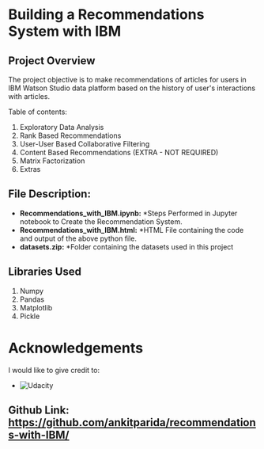 # Building a Recommendations System with IBM

## Project Overview
The project objective is to make recommendations of articles for users in IBM Watson Studio data platform based on the history of user's interactions with articles.

Table of contents:

  1. Exploratory Data Analysis
  2. Rank Based Recommendations
  3. User-User Based Collaborative Filtering
  4. Content Based Recommendations (EXTRA - NOT REQUIRED)
  5. Matrix Factorization
  6. Extras

## File Description:

* **Recommendations_with_IBM.ipynb:** *Steps Performed in Jupyter notebook to Create the Recommendation System.
* **Recommendations_with_IBM.html:** *HTML File containing the code and output of the above python file.
* **datasets.zip:** *Folder containing the datasets used in this project

## Libraries Used
  1. Numpy
  2. Pandas
  3. Matplotlib
  4. Pickle

# Acknowledgements
I would like to give credit to:
* ![Udacity](https://classroom.udacity.com/nanodegrees/nd025)


## Github Link: https://github.com/ankitparida/recommendations-with-IBM/
